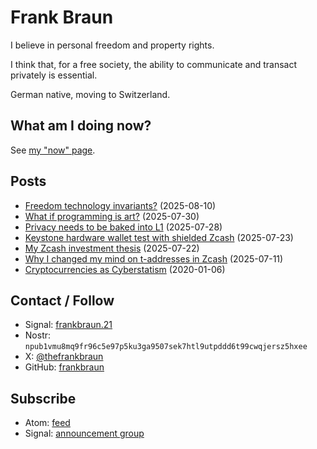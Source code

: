 # Frank Braun

I believe in personal freedom and property rights.

I think that, for a free society, the ability to communicate and
transact privately is essential.

German native, moving to Switzerland.

## What am I doing now?

See [my "now" page](/now).

## Posts

- [Freedom technology invariants?](/invariants) (2025-08-10)
- [What if programming is art?](/art) (2025-07-30)
- [Privacy needs to be baked into L1](/layer1) (2025-07-28)
- [Keystone hardware wallet test with shielded Zcash](/keystone) (2025-07-23)
- [My Zcash investment thesis](/zecbag) (2025-07-22)
- [Why I changed my mind on t-addresses in Zcash](/t-addr) (2025-07-11)
- [Cryptocurrencies as Cyberstatism](/essay/cryptocurrencies-as-cyberstatism) (2020-01-06)

## Contact / Follow

- Signal: [frankbraun.21](https://signal.me/#eu/9EXnQZEziD_sws3g4um2r9S8znM2ZWzIEPDs74hNo3FWVaCXDvhAx7wv4d5NB9Bn)
- Nostr: `npub1vmu8mq9fr96c5e97p5ku3ga9507sek7htl9utpddd6t99cwqjersz5hxee`
- X: [@thefrankbraun](https://x.com/thefrankbraun)
- GitHub: [frankbraun](https://github.com/frankbraun)

## Subscribe

- Atom: [feed](https://frankbraun.org/atom.xml)
- Signal: [announcement group](https://signal.group/#CjQKIDK4DP1OeCu5j_MlogrxOxJ3V4ozxCjwKCodEJFwAZ47EhAzE8BBfTf-drGdzZWGAB1Z)
